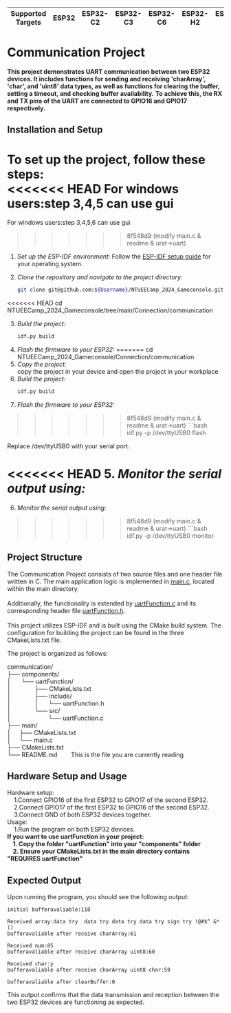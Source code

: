 | Supported Targets | ESP32 | ESP32-C2 | ESP32-C3 | ESP32-C6 | ESP32-H2 | ESP32-P4 | ESP32-S2 | ESP32-S3 |
| ----------------- | ----- | -------- | -------- | -------- | -------- | -------- | -------- | -------- |
# __Communication Project__

**This project demonstrates UART communication between two ESP32 devices. It includes functions for sending and receiving 'charArray', 'char', and 'uint8' data types, as well as functions for clearing the buffer, setting a timeout, and checking buffer availability.**
**To achieve this, the RX and TX pins of the UART are connected to GPIO16 and GPIO17 respectively.**

## Installation and Setup  
To set up the project, follow these steps:  
<<<<<<< HEAD
For windows users:step 3,4,5 can use gui
=======
For windows users:step 3,4,5,6 can use gui
>>>>>>> 8f548d9 (modify main.c & readme & urat->uart)
1. _Set up the ESP-IDF environment:_ 
   Follow the [ESP-IDF setup guide](https://docs.espressif.com/projects/esp-idf/en/release-v5.2/esp32/get-started/index.html) for your operating system.

2. _Clone the repository and navigate to the project directory:_  
    ```bash
   git clone git@github.com:${Username}/NTUEECamp_2024_Gameconsole.git #using ssh    
<<<<<<< HEAD
   cd NTUEECamp_2024_Gameconsole/tree/main/Connection/communication

3. _Build the project:_
    ```bash
    idf.py build

4. _Flash the firmware to your ESP32:_
=======
   cd NTUEECamp_2024_Gameconsole/Connection/communication
3. _Copy the project:_  
    copy the project in your device and open the project in your workplace
4. _Build the project:_
    ```bash
    idf.py build
5. _Flash the firmware to your ESP32:_
>>>>>>> 8f548d9 (modify main.c & readme & urat->uart)
    ```bash
    idf.py -p /dev/ttyUSB0 flash

Replace /dev/ttyUSB0 with your serial port.

<<<<<<< HEAD
5. _Monitor the serial output using:_
=======
6. _Monitor the serial output using:_
>>>>>>> 8f548d9 (modify main.c & readme & urat->uart)
    ```bash
    idf.py -p /dev/ttyUSB0 monitor

## Project Structure
The Communication Project consists of two source files and one header file written in C. The main application logic is implemented in [main.c](main/main.c), located within the main directory.<br><br> Additionally, the functionality is extended by [uartFunction.c](components/uartFunction/src/uartFunction.c) and its corresponding header file [uartFunction.h](components/uartFunction/include/uartFunction.h).<br><br>
This project utilizes ESP-IDF and is built using the CMake build system. The configuration for building the project can be found in the three CMakeLists.txt file.

The project is organized as follows:

communication/  
├── components/  
│  &nbsp;&nbsp;&nbsp;&nbsp; └── uartFunction/  
│      &nbsp;&nbsp;&nbsp;&nbsp;&nbsp;&nbsp;&nbsp;&nbsp;&nbsp;&nbsp;&nbsp;&nbsp; ├── CMakeLists.txt  
│       &nbsp;&nbsp;&nbsp;&nbsp;&nbsp;&nbsp;&nbsp;&nbsp;&nbsp;&nbsp;&nbsp;&nbsp;&nbsp;├── include/  
│       &nbsp;&nbsp;&nbsp;&nbsp;&nbsp;&nbsp;&nbsp;&nbsp;&nbsp;&nbsp;&nbsp;&nbsp;&nbsp;│   &nbsp;&nbsp;&nbsp;&nbsp;&nbsp;└── uartFunction.h  
│       &nbsp;&nbsp;&nbsp;&nbsp;&nbsp;&nbsp;&nbsp;&nbsp;&nbsp;&nbsp;&nbsp;&nbsp;&nbsp;└── src/  
│           &nbsp;&nbsp;&nbsp;&nbsp;&nbsp;&nbsp;&nbsp;&nbsp;&nbsp;&nbsp;&nbsp;&nbsp;&nbsp;&nbsp;&nbsp;&nbsp;&nbsp;&nbsp;&nbsp;&nbsp;&nbsp;└── uartFunction.c  
├── main/  
│   &nbsp;&nbsp;&nbsp;&nbsp;├── CMakeLists.txt  
│   &nbsp;&nbsp;&nbsp;&nbsp;└── main.c  
├── CMakeLists.txt  
└── README.md&nbsp;&nbsp;&nbsp;&nbsp;&nbsp;&nbsp;&nbsp;&nbsp;This is the file you are currently reading

## Hardware Setup and Usage
Hardware setup:  
    &nbsp;&nbsp;&nbsp;&nbsp;1.Connect GPIO16 of the first ESP32 to GPIO17 of the second ESP32.    
    &nbsp;&nbsp;&nbsp;&nbsp;2.Connect GPIO17 of the first ESP32 to GPIO16 of the second ESP32.    
    &nbsp;&nbsp;&nbsp;&nbsp;3.Connect GND of both ESP32 devices together.  
Usage:  
    &nbsp;&nbsp;&nbsp;&nbsp;1.Run the program on both ESP32 devices.  
**If you want to use uartFunction in your project:  
    &nbsp;&nbsp;&nbsp;&nbsp;1. Copy the folder "uartFunction" into your "components" folder  
    &nbsp;&nbsp;&nbsp;&nbsp;2. Ensure your CMakeLists.txt in the main directory contains "REQUIRES uartFunction"**
## Expected Output
Upon running the program, you should see the following output:

    initial bufferavaliable:118

    Received array:data try  data try data try data try sign try !@#$^ &*()
    bufferavaliable after receive charArray:61

    Received num:85
    bufferavaliable after receive charArray uint8:60

    Received char:y
    bufferavaliable after receive charArray uint8 char:59

    bufferavaliable after clearBuffer:0

This output confirms that the data transmission and reception between the two ESP32 devices are functioning as expected.


